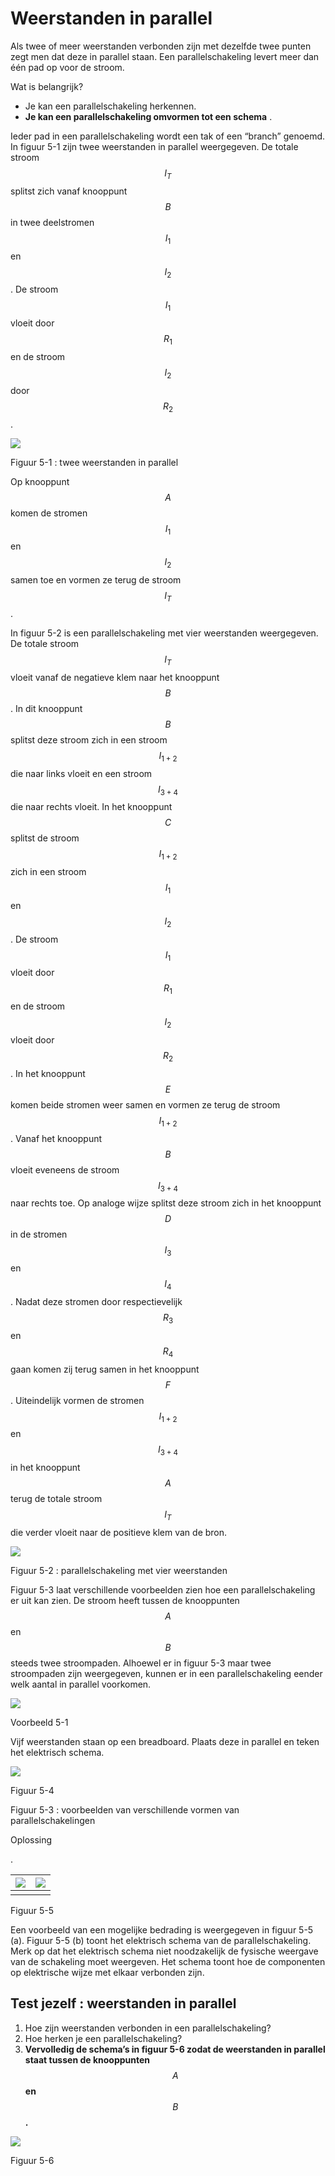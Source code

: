 # Weerstanden in parallel

Als twee of meer weerstanden verbonden zijn met dezelfde twee punten zegt men dat deze in parallel staan. Een parallelschakeling levert meer dan één pad op voor de stroom.

Wat is belangrijk?

* Je kan een parallelschakeling herkennen.
* **Je kan een parallelschakeling omvormen tot een schema** .

Ieder pad in een parallelschakeling wordt een tak of een “branch” genoemd. In figuur 5-1 zijn twee weerstanden in parallel weergegeven. De totale stroom $${I}_{T}$$ splitst zich vanaf knooppunt $$B$$ in twee deelstromen $${I}_{1}$$ en $${I}_{2}$$ . De stroom $${I}_{1}$$ vloeit door $${R}_{1}$$ en de stroom $${I}_{2}$$ door $${R}_{2}$$ .

![](../.gitbook/assets/afbeelding_11364.png)

Figuur 5-1 : twee weerstanden in parallel

Op knooppunt $$A$$ komen de stromen $${I}_{1}$$ en $${I}_{2}$$ samen toe en vormen ze terug de stroom $${I}_{T}$$ .

In figuur 5-2 is een parallelschakeling met vier weerstanden weergegeven. De totale stroom $${I}_{T}$$ vloeit vanaf de negatieve klem naar het knooppunt $$B$$ . In dit knooppunt $$B$$ splitst deze stroom zich in een stroom $${I}_{1+2}$$ die naar links vloeit en een stroom $${I}_{3+4}$$ die naar rechts vloeit. In het knooppunt $$C$$ splitst de stroom $${I}_{1+2}$$ zich in een stroom $${I}_{1}$$ en $${I}_{2}$$ . De stroom $${I}_{1}$$ vloeit door $${R}_{1}$$ en de stroom $${I}_{2}$$ vloeit door $${R}_{2}$$ . In het knooppunt $$E$$ komen beide stromen weer samen en vormen ze terug de stroom $${I}_{1+2}$$ . Vanaf het knooppunt $$B$$ vloeit eveneens de stroom $${I}_{3+4}$$ naar rechts toe. Op analoge wijze splitst deze stroom zich in het knooppunt $$D$$ in de stromen $${I}_{3}$$ en $${I}_{4}$$ . Nadat deze stromen door respectievelijk $${R}_{3}$$ en $${R}_{4}$$ gaan komen zij terug samen in het knooppunt $$F$$ . Uiteindelijk vormen de stromen $${I}_{1+2}$$ en $${I}_{3+4}$$ in het knooppunt $$A$$ terug de totale stroom $${I}_{T}$$ die verder vloeit naar de positieve klem van de bron.

![](../.gitbook/assets/afbeelding_11367.png)

Figuur 5-2 : parallelschakeling met vier weerstanden

Figuur 5-3 laat verschillende voorbeelden zien hoe een parallelschakeling er uit kan zien. De stroom heeft tussen de knooppunten $$A$$ en $$B$$ steeds twee stroompaden. Alhoewel er in figuur 5-3 maar twee stroompaden zijn weergegeven, kunnen er in een parallelschakeling eender welk aantal in parallel voorkomen.

![](../.gitbook/assets/afbeelding_11373.png)

Voorbeeld 5-1

Vijf weerstanden staan op een breadboard. Plaats deze in parallel en teken het elektrisch schema.

![](../.gitbook/assets/afbeelding_11596.png)

Figuur 5-4

Figuur 5-3 : voorbeelden van verschillende vormen van parallelschakelingen

Oplossing

.

| ![](../.gitbook/assets/afbeelding_11597.png) | ![](../.gitbook/assets/afbeelding_11598.png) |
| :--- | :--- |
|  |  |

Figuur 5-5

Een voorbeeld van een mogelijke bedrading is weergegeven in figuur 5-5 \(a\). Figuur 5-5 \(b\) toont het elektrisch schema van de parallelschakeling. Merk op dat het elektrisch schema niet noodzakelijk de fysische weergave van de schakeling moet weergeven. Het schema toont hoe de componenten op elektrische wijze met elkaar verbonden zijn.

## Test jezelf : weerstanden in parallel <a id="test-jezelf-weerstanden-in-parallel"></a>

1. Hoe zijn weerstanden verbonden in een parallelschakeling?
2. Hoe herken je een parallelschakeling?
3. **Vervolledig de schema’s in figuur 5-6 zodat de weerstanden in parallel staat tussen de knooppunten** $$\mathit{A}$$ **en** $$\mathit{B}$$ **.**

![](../.gitbook/assets/afbeelding_11385.png)

Figuur 5-6

